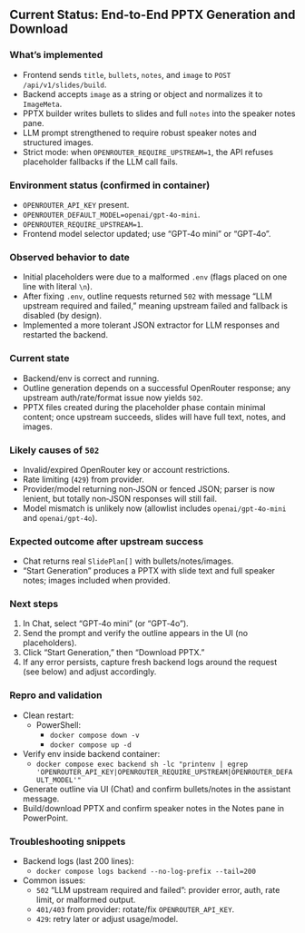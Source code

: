 ## Current Status: End-to-End PPTX Generation and Download

### What’s implemented
- Frontend sends `title`, `bullets`, `notes`, and `image` to `POST /api/v1/slides/build`.
- Backend accepts `image` as a string or object and normalizes it to `ImageMeta`.
- PPTX builder writes bullets to slides and full `notes` into the speaker notes pane.
- LLM prompt strengthened to require robust speaker notes and structured images.
- Strict mode: when `OPENROUTER_REQUIRE_UPSTREAM=1`, the API refuses placeholder fallbacks if the LLM call fails.

### Environment status (confirmed in container)
- `OPENROUTER_API_KEY` present.
- `OPENROUTER_DEFAULT_MODEL=openai/gpt-4o-mini`.
- `OPENROUTER_REQUIRE_UPSTREAM=1`.
- Frontend model selector updated; use “GPT‑4o mini” or “GPT‑4o”.

### Observed behavior to date
- Initial placeholders were due to a malformed `.env` (flags placed on one line with literal `\n`).
- After fixing `.env`, outline requests returned `502` with message “LLM upstream required and failed,” meaning upstream failed and fallback is disabled (by design).
- Implemented a more tolerant JSON extractor for LLM responses and restarted the backend.

### Current state
- Backend/env is correct and running.
- Outline generation depends on a successful OpenRouter response; any upstream auth/rate/format issue now yields `502`.
- PPTX files created during the placeholder phase contain minimal content; once upstream succeeds, slides will have full text, notes, and images.

### Likely causes of `502`
- Invalid/expired OpenRouter key or account restrictions.
- Rate limiting (`429`) from provider.
- Provider/model returning non‑JSON or fenced JSON; parser is now lenient, but totally non‑JSON responses will still fail.
- Model mismatch is unlikely now (allowlist includes `openai/gpt-4o-mini` and `openai/gpt-4o`).

### Expected outcome after upstream success
- Chat returns real `SlidePlan[]` with bullets/notes/images.
- “Start Generation” produces a PPTX with slide text and full speaker notes; images included when provided.

### Next steps
1. In Chat, select “GPT‑4o mini” (or “GPT‑4o”).
2. Send the prompt and verify the outline appears in the UI (no placeholders).
3. Click “Start Generation,” then “Download PPTX.”
4. If any error persists, capture fresh backend logs around the request (see below) and adjust accordingly.

### Repro and validation
- Clean restart:
  - PowerShell:
    - `docker compose down -v`
    - `docker compose up -d`
- Verify env inside backend container:
  - `docker compose exec backend sh -lc "printenv | egrep 'OPENROUTER_API_KEY|OPENROUTER_REQUIRE_UPSTREAM|OPENROUTER_DEFAULT_MODEL'"`
- Generate outline via UI (Chat) and confirm bullets/notes in the assistant message.
- Build/download PPTX and confirm speaker notes in the Notes pane in PowerPoint.

### Troubleshooting snippets
- Backend logs (last 200 lines):
  - `docker compose logs backend --no-log-prefix --tail=200`
- Common issues:
  - `502` “LLM upstream required and failed”: provider error, auth, rate limit, or malformed output.
  - `401/403` from provider: rotate/fix `OPENROUTER_API_KEY`.
  - `429`: retry later or adjust usage/model.



